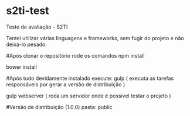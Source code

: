 # s2ti-test
Teste de avaliação - S2TI

Tentei utilizar várias linguagens e frameworks, sem fugir do projeto e não deixá-lo pesado.


#Após clonar o repositório rode os comandos
npm install

bower install

#Após tudo devidamente instalado execute:
gulp ( executa as tarefas responsáveis por gerar a versão de distribuição ) 

gulp webserver ( roda um servidor onde é possivel testar o projeto )


#Versão de distribuição (1.0.0)
pasta: public
